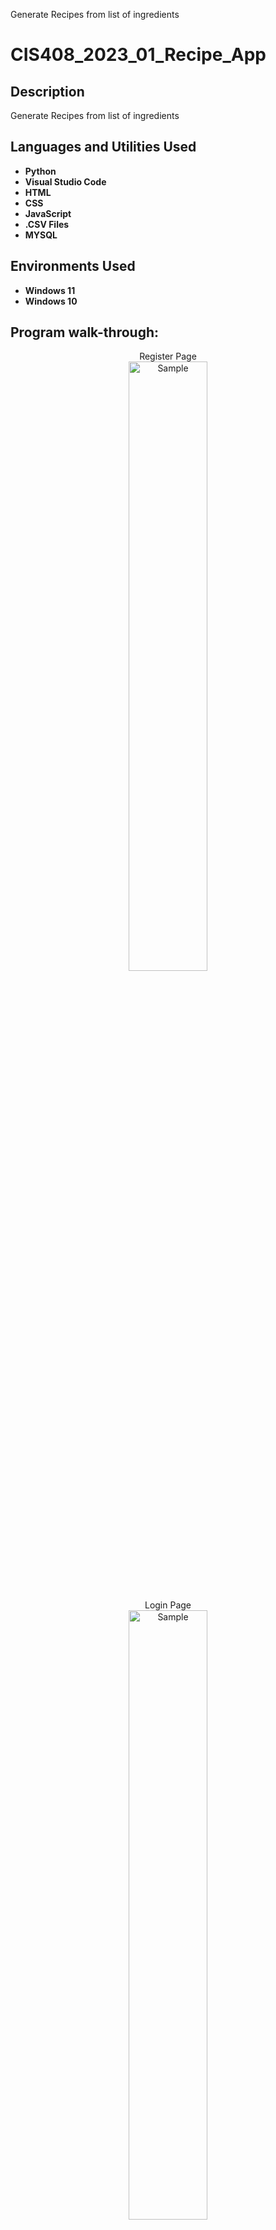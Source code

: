 Generate Recipes from list of ingredients
<h1>CIS408_2023_01_Recipe_App</h1>


<h2>Description</h2>
Generate Recipes from list of ingredients
<br />


<h2>Languages and Utilities Used</h2>

- <b>Python</b> 
- <b>Visual Studio Code</b>
- <b>HTML</b>
- <b>CSS</b>
- <b>JavaScript</b>
- <b>.CSV Files</b>
- <b>MYSQL</b>

<h2>Environments Used </h2>

- <b>Windows 11</b>
- <b>Windows 10</b>

<h2>Program walk-through:</h2>

<p align="center">
Register Page <br/>
<img src="https://i.imgur.com/rw5HtNH.png" height="50%" width="50%" alt="Sample"/>
<br />
<br />

<p align="center">
Login Page <br/>
<img src="https://i.imgur.com/rPamUBc.png" height="50%" width="50%" alt="Sample"/>
<br />
<br />

<p align="center">
Base home page before searching for food items <br/>
<img src="https://i.imgur.com/k5txHZL.png" height="50%" width="50%" alt="Sample"/>
<br />
<br />

<p align="center">
Profile page still a work in progress may include a recent searchs object and a change password feature <br/>
<img src="https://i.imgur.com/LwEVCLh.png" height="50%" width="50%" alt="Sample"/>
<br />
<br />

<p align="center">
When you search for ingredients at most 10 ingredients will pop up and you will be able to select them to add to your Ingredients list on the right <br/>
<img src="https://i.imgur.com/9UkuUHG.png" height="50%" width="50%" alt="Sample"/>
<br />
<br />

<p align="center">
When you search for ingredients at most 10 ingredients will pop up and you will be able to select them to add to your Ingredients list on the right <br/>
<img src="https://i.imgur.com/9UkuUHG.png" height="50%" width="50%" alt="Sample"/>
<br />
<br />

<p align="center">
After clicking search on the side nav bar will present you with at most 10 recipes at a time <br/>
<img src="https://i.imgur.com/eR3LlCH.png" height="50%" width="50%" alt="Sample"/>
<br />
<br />

<!--
 ```diff
- text in red
+ text in green
! text in orange
# text in gray
@@ text in purple (and bold)@@
```
--!>
